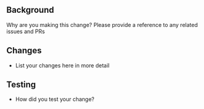 ## Background

Why are you making this change? Please provide a reference to any related issues and PRs

## Changes

- List your changes here in more detail

## Testing

- How did you test your change?
